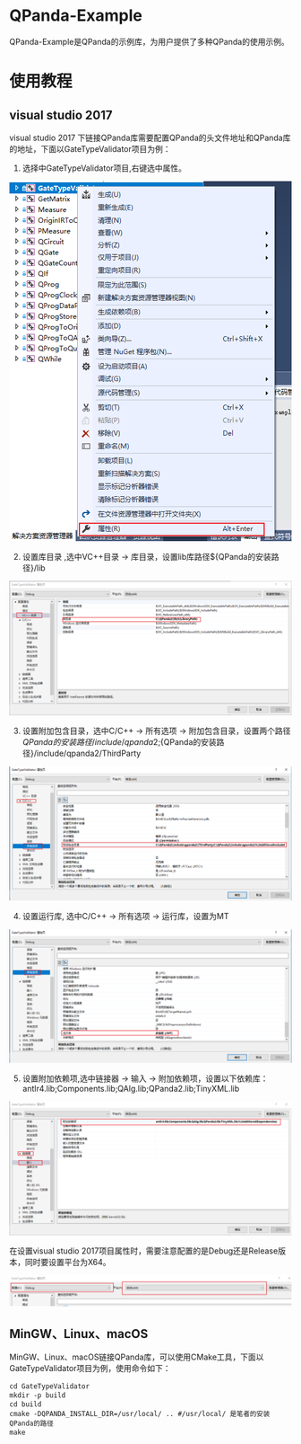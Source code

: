# QPanda-Example
QPanda-Example是QPanda的示例库，为用户提供了多种QPanda的使用示例。

# 使用教程

## visual studio 2017

visual studio 2017 下链接QPanda库需要配置QPanda的头文件地址和QPanda库的地址，下面以GateTypeValidator项目为例：

1. 选择中GateTypeValidator项目,右键选中属性。

![avatar](./img/属性.png)

2. 设置库目录 ,选中VC++目录 -> 库目录，设置lib库路径${QPanda的安装路径}/lib

![avatar](./img/库目录.png)

3. 设置附加包含目录，选中C/C++ -> 所有选项 -> 附加包含目录，设置两个路径${QPanda的安装路径}/include/qpanda2;${QPanda的安装路径}/include/qpanda2/ThirdParty

![avatar](./img/头文件地址.png)

4. 设置运行库, 选中C/C++ -> 所有选项 -> 运行库，设置为MT

![avatar](./img/MT.png)

5. 设置附加依赖项,选中链接器 -> 输入 -> 附加依赖项，设置以下依赖库：antlr4.lib;Components.lib;QAlg.lib;QPanda2.lib;TinyXML.lib

![avatar](./img/设置加载的库.png)

在设置visual studio 2017项目属性时，需要注意配置的是Debug还是Release版本，同时要设置平台为X64。

![avatar](./img/配置平台.png)

## MinGW、Linux、macOS

MinGW、Linux、macOS链接QPanda库，可以使用CMake工具，下面以GateTypeValidator项目为例，使用命令如下：

```
cd GateTypeValidator
mkdir -p build
cd build
cmake -DQPANDA_INSTALL_DIR=/usr/local/ .. #/usr/local/ 是笔者的安装QPanda的路径
make
```

